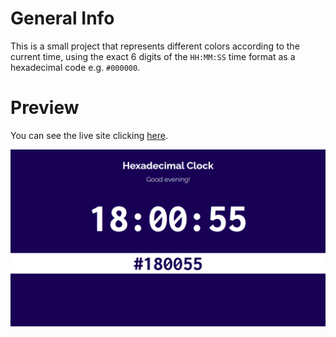 # General Info

This is a small project that represents different colors according to the current time, using the exact 6 digits of the ```HH:MM:SS``` time format as a hexadecimal code e.g. ```#000000```.

# Preview

You can see the live site clicking <a href="https://marianadacunha.github.io/hexadecimal-clock/">here</a>.</br>

![Screenshot](https://github.com/marianadacunha/hexadecimal-clock/blob/main/docs/Captura%20de%20tela%202020-11-09%2018.00.55.png?raw=true)
